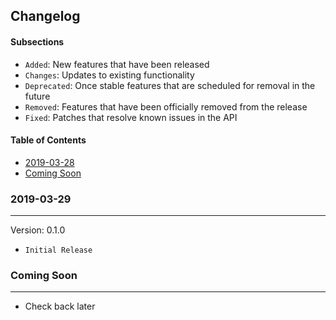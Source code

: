 ## Changelog

#### Subsections
- `Added`: New features that have been released
- `Changes`: Updates to existing functionality
- `Deprecated`: Once stable features that are scheduled for removal in the future
- `Removed`: Features that have been officially removed from the release
- `Fixed`: Patches that resolve known issues in the API

#### Table of Contents
- [2019-03-28](#2019-03-28)
- [Coming Soon](#comingsoon)

### 2019-03-29
--------------
Version: 0.1.0
- `Initial Release`

### Coming Soon
---------------
- Check back later
